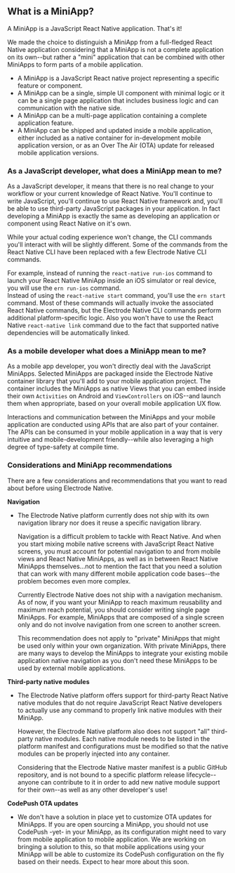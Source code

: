 ## What is a MiniApp?

A MiniApp is a JavaScript React Native application. That's it!  

We made the choice to distinguish a MiniApp from a full-fledged React Native application considering that a MiniApp is not a complete application on its own--but rather a "mini" application that can be combined with other MiniApps to form parts of a mobile application.

* A MiniApp is a JavaScript React native project representing a specific feature or component.  
* A MiniApp can be a single, simple UI component with minimal logic or it can be a single page application that includes business logic and can communication with the native side.  
* A MiniApp can be a multi-page application containing a complete application feature.  
* A MiniApp can be shipped and updated inside a mobile application, either included as a native container for in-development mobile application version, or as an Over The Air (OTA) update for released mobile application versions.

### As a JavaScript developer, what does a MiniApp mean to me?

As a JavaScript developer, it means that there is no real change to your workflow or your current knowledge of React Native. You'll continue to write JavaScript, you'll continue to use React Native framework and, you'll be able to use third-party JavaScript packages in your application. In fact developing a MiniApp is exactly the same as developing an application or component using React Native on it's own.  

While your actual coding experience won't change, the CLI commands you'll interact with will be slightly different.
Some of the commands from the React Native CLI have been replaced with a few Electrode Native CLI commands.  

For example, instead of running the `react-native run-ios` command to launch your React Native MiniApp inside an iOS simulator or real device, you will use the `ern run-ios` command.  
Instead of using the `react-native start` command, you'll use the `ern start` command. Most of these commands will actually invoke the associated React Native commands, but the Electrode Native CLI commands perform additional platform-specific logic. Also you won't have to use the React Native `react-native link` command due to the fact that supported native dependencies will be automatically linked.  

### As a mobile developer what does a MiniApp mean to me?

As a mobile app developer, you won't directly deal with the JavaScript MiniApps. Selected MiniApps are packaged inside the Electrode Native container library that you'll add to your mobile application project. The container includes the MiniApps as native Views that you can embed inside their own `Activities` on Android and `ViewControllers` on iOS--and launch them when appropriate, based on your overall mobile application UX flow.

Interactions and communication between the MiniApps and your mobile application are conducted using APIs that are also part of your container. The APIs can be consumed in your mobile application in a way that is very intuitive and mobile-development friendly--while also leveraging a high degree of type-safety at compile time.

### Considerations and MiniApp recommendations

There are a few considerations and recommendations that you want to read about before using Electrode Native.

**Navigation**

* The Electrode Native platform currently does not ship with its own navigation library nor does it reuse a specific navigation library.  

  Navigation is a difficult problem to tackle with React Native. And when you start mixing mobile native screens with JavaScript React Native screens, you must account for potential navigation to and from mobile views and React Native MiniApps, as well as in between React Native MiniApps themselves...not to mention the fact that you need a solution that can work with many different mobile application code bases--the problem becomes even more complex.  

  Currently Electrode Native does not ship with a navigation mechanism. As of now, if you want your MiniApp to reach maximum reusability and maximum reach potential, you should consider writing single page MiniApps. For example, MiniApps that are composed of a single screen only and do not involve navigation from one screen to another screen.  

    This recommendation does not apply to "private" MiniApps that might be used only within your own organization. With private MiniApps, there are many ways to develop the MiniApps to integrate your existing mobile application native navigation as you don't need these MiniApps to be used by external mobile applications.

**Third-party native modules**

* The Electrode Native platform offers support for third-party React Native native modules that do not require JavaScript React Native developers to actually use any command to properly link native modules with their MiniApp.  

  However, the Electrode Native platform also does not support "all" third-party native modules. Each native module needs to be listed in the platform manifest and configurations must be modified so that the native modules can be properly injected into any container.  

  Considering that the Electrode Native master manifest is a public GitHub repository, and is not bound to a specific platform release lifecycle--anyone can contribute to it in order to add new native module support for their own--as well as any other developer's use!

**CodePush OTA updates**

* We don't have a solution in place yet to customize OTA updates for MiniApps. If you are open sourcing a MiniApp, you should not use CodePush -yet- in your MiniApp, as its configuration might need to vary from mobile application to mobile application. We are working on bringing a solution to this, so that mobile applications using your MiniApp will be able to customize its CodePush configuration on the fly based on their needs. Expect to hear more about this soon.
